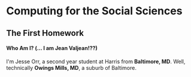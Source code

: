 # Computing for the Social Sciences
## The First Homework

#### Who Am I? (... I am Jean Valjean!??)

I'm Jesse Orr, a second year student at Harris from **Baltimore, MD**.  Well, technically **Owings Mills, MD**, a suburb of Baltimore.